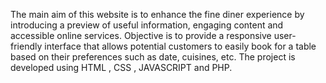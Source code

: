 The main aim of this website is to enhance the fine diner experience by introducing a preview of useful information, engaging content and accessible online services.
Objective is to provide a responsive user- friendly interface that allows potential customers to easily book for a table based on their preferences such as date, cuisines, etc. 
The project is developed using HTML , CSS , JAVASCRIPT and PHP.
